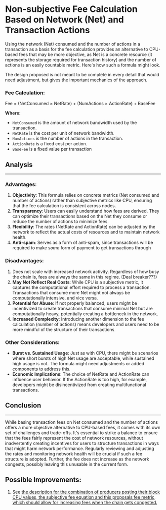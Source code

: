 # Non-subjective Fee Calculation Based on Network (Net) and Transaction Actions

Using the network (Net) consumed and the number of actions in a transaction as a basis for the fee calculation provides an alternative to CPU-based fees that may be more objective, as Net is a concrete resource (it represents the storage required for transaction history) and the number of actions is an easily countable metric. Here's how such a formula might look.

The design proposed is not meant to be complete in every detail that would need adjustment, but gives the important mechanics of the approach.

### Fee Calculation:

Fee = (NetConsumed × NetRate) + (NumActions × ActionRate) + BaseFee

**Where:**
- `NetConsumed` is the amount of network bandwidth used by the transaction.
- `NetRate` is the cost per unit of network bandwidth.
- `NumActions` is the number of actions in the transaction.
- `ActionRate` is a fixed cost per action.
- `BaseFee` is a fixed value per transaction

## Analysis
---
### Advantages:
1. **Objectivity**: This formula relies on concrete metrics (Net consumed and number of actions) rather than subjective metrics like CPU, ensuring that the fee calculation is consistent across nodes.
2. **Transparency**: Users can easily understand how fees are derived. They can optimize their transactions based on the Net they consume or reduce the number of actions to minimize fees.
3. **Flexibility**: The rates (NetRate and ActionRate) can be adjusted by the network to reflect the actual costs of resources and to maintain network health.
4. **Anti-spam**: Serves as a form of anti-spam, since transactions will be required to make _some_ form of payment to get transactions through

### Disadvantages:
1. Does not scale with increased network activity. Regardless of how busy the chain is, fees are always the same in this regime. (Deal breaker???)
2. **May Not Reflect Real Costs**: While CPU is a subjective metric, it captures the computational effort required to process a transaction. Transactions that consume more Net might not always be computationally intensive, and vice versa.
3. **Potential for Abuse**: If not properly balanced, users might be incentivized to create transactions that consume minimal Net but are computationally heavy, potentially creating a bottleneck in the network.
4. **Increased Complexity**: Introducing another dimension to the fee calculation (number of actions) means developers and users need to be more mindful of the structure of their transactions.

### Other Considerations:
- **Burst vs. Sustained Usage**: Just as with CPU, there might be scenarios where short bursts of high Net usage are acceptable, while sustained high usage is not. The formula might need adjustments or added components to address this.
- **Economic Implications**: The choice of NetRate and ActionRate can influence user behavior. If the ActionRate is too high, for example, developers might be disincentivized from creating multifunctional transactions.

## Conclusion
---
While basing transaction fees on Net consumed and the number of actions offers a more objective alternative to CPU-based fees, it comes with its own set of challenges and trade-offs. It's essential to strike a balance to ensure that the fees fairly represent the cost of network resources, without inadvertently creating incentives for users to structure transactions in ways that might harm network performance. Regularly reviewing and adjusting the rates and monitoring network health will be crucial if such a fee structure is adopted.
Further, the fee does not increase as the network congests, possibly leaving this unusable in the current form.


## Possible Improvements:

1. See [the description for the combination of producers posting their block CPU values, the subjective fee equation and this proposals fee metric, which should allow for increasing fees when the chain gets congested.](https://github.com/worldwide-asset-exchange/wax-blockchain/blob/tokenomics-graphs/tokenomics/proposals/subjective-cpu-net%2Bactions-post-block-cpu.md)

